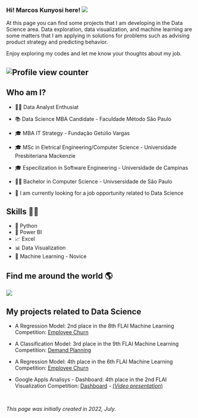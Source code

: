 ### Hi! Marcos Kunyosi here!   <a href="https://www.linkedin.com/in/mkunyosi/" target="_blank"><img src="https://img.shields.io/badge/-LinkedIn-%230077B5?style=flat&logo=linkedin&logoColor=white" target="_blank"></a>

At this page you can find some projects that I am developing in the Data Science area. Data exploration, data visualization, and machine learning are some matters that I am applying in solutions for problems such as advising product strategy and predicting behavior.

Enjoy exploring my codes and let me know your thoughts about my job.

## ![Profile view counter ](https://komarev.com/ghpvc/?username=mkunyosi&color=blue&style=for-the-badge)
 


## Who am I? 


* 👩‍💻 Data Analyst Enthusiat 
* 📚 Data Science MBA Candidate - Faculdade Método São Paulo
* 🎓 MBA IT Strategy - Fundação Getúlio Vargas
* 🎓 MSc in Eletrical Engineering/Computer Science - Universidade Presbiteriana Mackenzie
* 🎓 Especilization in Software Engineering - Universidade de Campinas 
* 👩‍🎓 Bachelor in Computer Science - Univsersidade de São Paulo

* 🔩 I am currently looking for a job opportunity related to Data Science


## Skills 👩‍💻

* 🐍 Python
* 🧮 Power BI
* 📈 Excel
* 📊 Data Visualization
* 🔮 Machine Learning - Novice


## Find me around the world :earth_americas:

 <a href="https://www.linkedin.com/in/mkunyosi/"><img src="https://img.shields.io/badge/linkedin-%230077B5.svg?&style=for-the-badge&logo=linkedin&logoColor=white" /><a/>



## **My projects related to Data Science**

* A Regression Model: 2nd place in the 8th FLAI Machine Learning Competition: [Employee Churn](https://github.com/mkunyosi/FLAI/tree/learning/DDS8)
* A Classification Model: 3rd place in the 9th FLAI Machine Learning Competition: [Demand Planning](https://github.com/mkunyosi/FLAI/tree/learning/DDS9)
* A Regression Model: 4th place in the 6th FLAI Machine Learning Competition: [Employee Churn](https://github.com/mkunyosi/FLAI/tree/learning/DDS6)

* Google Appls Analisys - Dashboard: 4th place in the 2nd FLAI Visualization Competition: [Dashboard](https://bit.ly/3yGXynV) - [\(*Video presentation*\)](https://bit.ly/3bMBaCl)
 
 <br/>

*This page was initially created in 2022, July.*

  
<!--
![Kunyosi's github stats](https://github-readme-stats.vercel.app/api?username=mkunyosi&show_icons=true&theme=radical&hide_rank=false)


**mkunyosi/mkunyosi** is a ✨ _special_ ✨ repository because its `README.md` (this file) appears on your GitHub profile.

Here are some ideas to get you started:

- 🔭 I’m currently working on ...
- 🌱 I’m currently learning ...
- 👯 I’m looking to collaborate on ...
- 🤔 I’m looking for help with ...
- 💬 Ask me about ...
- 📫 How to reach me: ...
- 😄 Pronouns: ...
- ⚡ Fun fact: ...
-->
